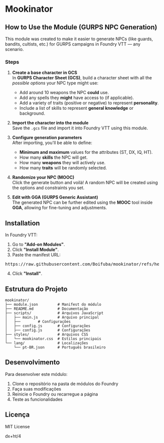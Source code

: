 # Mookinator

##  How to Use the Module (GURPS NPC Generation)

This module was created to make it easier to generate NPCs (like guards, bandits, cultists, etc.) for GURPS campaigns in Foundry VTT — any scenario.

###  Steps

1. **Create a base character in GCS**  
   In **GURPS Character Sheet (GCS)**, build a character sheet with all the *possible options* your NPC type might use:
   - Add around 10 weapons the NPC **could** use.
   - Add any spells they **might** have access to (if applicable).
   - Add a variety of traits (positive or negative) to represent **personality**.
   - Include a list of skills to represent **general knowledge** or background.

2. **Import the character into the module**  
   Save the `.gcs` file and import it into Foundry VTT using this module.

3. **Configure generation parameters**  
   After importing, you'll be able to define:
   - **Minimum and maximum** values for the attributes (ST, DX, IQ, HT).
   - How many **skills** the NPC will get.
   - How many **weapons** they will actively use.
   - How many **traits** will be randomly selected.

4. **Randomize your NPC (MOOC)**  
   Click the generate button and voilà! A random NPC will be created using the options and constraints you set.

5. **Edit with GGA (GURPS Generic Assistant)**  
   The generated NPC can be further edited using the **MOOC** tool inside **GGA**, allowing for fine-tuning and adjustments.


##  Installation

In Foundry VTT:

1. Go to **"Add-on Modules"**.
2. Click **"Install Module"**.
3. Paste the manifest URL: 

<pre>https://raw.githubusercontent.com/Boifuba/mookinator/refs/heads/main/module.json  </pre>
4. Click **"Install"**.






## Estrutura do Projeto

```
mookinator/
├── module.json         # Manifest do módulo
├── README.md           # Documentação
├── scripts/            # Arquivos JavaScript
│   ├── main.js         # Arquivo principal
│   ├──        # Configurações
│   ├── config.js       # Configurações
│   ├── config.js       # Configurações
├── styles/             # Arquivos CSS
│   └── mookinator.css  # Estilos principais
└── lang/               # Localizações
    └── pt-BR.json      # Português brasileiro
```

## Desenvolvimento

Para desenvolver este módulo:

1. Clone o repositório na pasta de módulos do Foundry
2. Faça suas modificações
3. Reinicie o Foundry ou recarregue a página
4. Teste as funcionalidades

## Licença

MIT License




dx+ht/4